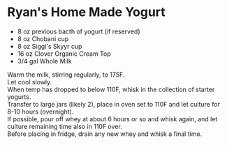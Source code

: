 # Ryan's Home Made Yogurt  

- 8 oz previous bacth of yogurt (if reserved)  
- 8 oz Chobani cup  
- 8 oz Siggi's Skyyr cup  
- 16 oz Clover Organic Cream Top  
- 3/4 gal Whole Milk  

Warm the milk, stirring regularly, to 175F.  
Let cool slowly.  
When temp has dropped to below 110F, whisk in the collection of starter yogurts.  
Transfer to large jars (likely 2), place in oven set to 110F and let culture for 8-10 hours (overnight).  
If possible, pour off whey at about 6 hours or so and whisk again, and let culture remaining time also in 110F over.  
Before placing in fridge, drain any new whey and whisk a final time.  

